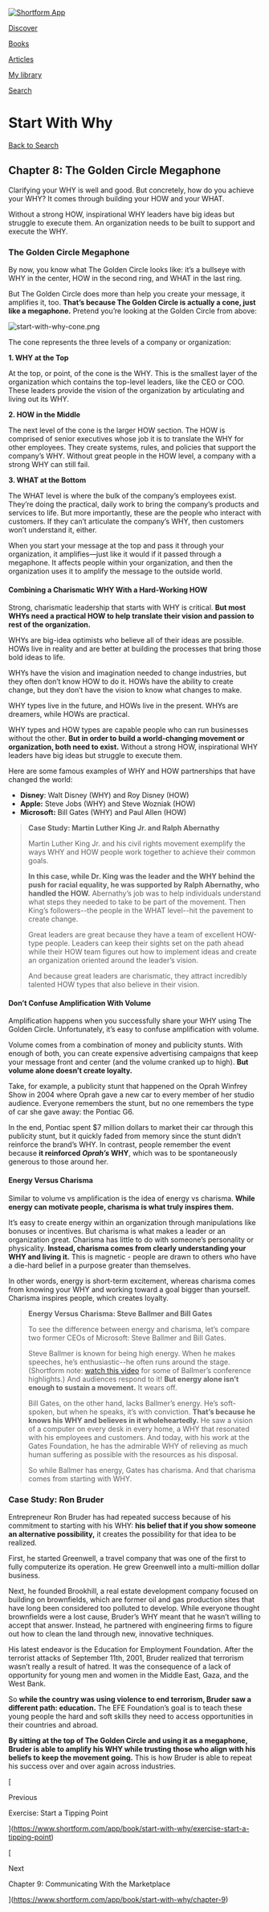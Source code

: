 [![Shortform App](https://www.shortform.com/img/logo-dark.70c1b072.svg)](https://www.shortform.com/app)

[Discover](https://www.shortform.com/app)

[Books](https://www.shortform.com/app/books)

[Articles](https://www.shortform.com/app/articles)

[My library](https://www.shortform.com/app/library)

[Search](https://www.shortform.com/app/search)

# Start With Why

[Back to Search](https://www.shortform.com/app/search)

## Chapter 8: The Golden Circle Megaphone

Clarifying your WHY is well and good. But concretely, how do you achieve your WHY? It comes through building your HOW and your WHAT.

Without a strong HOW, inspirational WHY leaders have big ideas but struggle to execute them. An organization needs to be built to support and execute the WHY.

### The Golden Circle Megaphone

By now, you know what The Golden Circle looks like: it’s a bullseye with WHY in the center, HOW in the second ring, and WHAT in the last ring.

But The Golden Circle does more than help you create your message, it amplifies it, too. **That’s because The Golden Circle is actually a cone, just like a megaphone.** Pretend you’re looking at the Golden Circle from above:

![start-with-why-cone.png](https://media.shortform.com/images/start-with-why-cone.png)

The cone represents the three levels of a company or organization:

**1. WHY at the Top**

At the top, or point, of the cone is the WHY. This is the smallest layer of the organization which contains the top-level leaders, like the CEO or COO. These leaders provide the vision of the organization by articulating and living out its WHY.

**2. HOW in the Middle**

The next level of the cone is the larger HOW section. The HOW is comprised of senior executives whose job it is to translate the WHY for other employees. They create systems, rules, and policies that support the company’s WHY. Without great people in the HOW level, a company with a strong WHY can still fail.

**3. WHAT at the Bottom**

The WHAT level is where the bulk of the company’s employees exist. They’re doing the practical, daily work to bring the company’s products and services to life. But more importantly, these are the people who interact with customers. If they can’t articulate the company’s WHY, then customers won’t understand it, either.

When you start your message at the top and pass it through your organization, it amplifies—just like it would if it passed through a megaphone. It affects people within your organization, and then the organization uses it to amplify the message to the outside world.

#### Combining a Charismatic WHY With a Hard-Working HOW

Strong, charismatic leadership that starts with WHY is critical. **But most WHYs need a practical HOW to help translate their vision and passion to rest of the organization.**

WHYs are big-idea optimists who believe all of their ideas are possible. HOWs live in reality and are better at building the processes that bring those bold ideas to life.

WHYs have the vision and imagination needed to change industries, but they often don’t know HOW to do it. HOWs have the ability to create change, but they don’t have the vision to know what changes to make.

WHY types live in the future, and HOWs live in the present. WHYs are dreamers, while HOWs are practical.

WHY types and HOW types are capable people who can run businesses without the other. **But in order to build a world-changing movement or organization, both need to exist.** Without a strong HOW, inspirational WHY leaders have big ideas but struggle to execute them.

Here are some famous examples of WHY and HOW partnerships that have changed the world:

- **Disney**: Walt Disney (WHY) and Roy Disney (HOW)
- **Apple:** Steve Jobs (WHY) and Steve Wozniak (HOW)
- **Microsoft:** Bill Gates (WHY) and Paul Allen (HOW)

> **Case Study: Martin Luther King Jr. and Ralph Abernathy**
> 
> Martin Luther King Jr. and his civil rights movement exemplify the ways WHY and HOW people work together to achieve their common goals.
> 
> **In this case, while Dr. King was the leader and the WHY behind the push for racial equality, he was supported by Ralph Abernathy, who handled the HOW.** Abernathy’s job was to help individuals understand what steps they needed to take to be part of the movement. Then King’s followers--the people in the WHAT level--hit the pavement to create change.
> 
> Great leaders are great because they have a team of excellent HOW-type people. Leaders can keep their sights set on the path ahead while their HOW team figures out how to implement ideas and create an organization oriented around the leader’s vision.
> 
> And because great leaders are charismatic, they attract incredibly talented HOW types that also believe in their vision.

#### Don’t Confuse Amplification With Volume

Amplification happens when you successfully share your WHY using The Golden Circle. Unfortunately, it’s easy to confuse amplification with volume.

Volume comes from a combination of money and publicity stunts. With enough of both, you can create expensive advertising campaigns that keep your message front and center (and the volume cranked up to high). **But volume alone doesn’t create loyalty.**

Take, for example, a publicity stunt that happened on the Oprah Winfrey Show in 2004 where Oprah gave a new car to every member of her studio audience. Everyone remembers the stunt, but no one remembers the type of car she gave away: the Pontiac G6.

In the end, Pontiac spent $7 million dollars to market their car through this publicity stunt, but it quickly faded from memory since the stunt didn’t reinforce the brand’s WHY. In contrast, people remember the event because **it reinforced _Oprah’s_ WHY**, which was to be spontaneously generous to those around her.

#### Energy Versus Charisma

Similar to volume vs amplification is the idea of energy vs charisma. **While energy can motivate people, charisma is what truly inspires them.**

It’s easy to create energy within an organization through manipulations like bonuses or incentives. But charisma is what makes a leader or an organization great. Charisma has little to do with someone’s personality or physicality. **Instead, charisma comes from clearly understanding your WHY and living it.** This is magnetic - people are drawn to others who have a die-hard belief in a purpose greater than themselves.

In other words, energy is short-term excitement, whereas charisma comes from knowing your WHY and working toward a goal bigger than yourself. Charisma inspires people, which creates loyalty.

> **Energy Versus Charisma: Steve Ballmer and Bill Gates**
> 
> To see the difference between energy and charisma, let’s compare two former CEOs of Microsoft: Steve Ballmer and Bill Gates.
> 
> Steve Ballmer is known for being high energy. When he makes speeches, he’s enthusiastic--he often runs around the stage. (Shortform note: [watch this video](https://www.youtube.com/watch?v=I14b-C67EXY#t=0m14s) for some of Ballmer’s conference highlights.) And audiences respond to it! **But energy alone isn’t enough to sustain a movement.** It wears off.
> 
> Bill Gates, on the other hand, lacks Ballmer’s energy. He’s soft-spoken, but when he speaks, it’s with conviction. **That’s because he knows his WHY and believes in it wholeheartedly.** He saw a vision of a computer on every desk in every home, a WHY that resonated with his employees and customers. And today, with his work at the Gates Foundation, he has the admirable WHY of relieving as much human suffering as possible with the resources as his disposal.
> 
> So while Ballmer has energy, Gates has charisma. And that charisma comes from starting with WHY.

### Case Study: Ron Bruder

Entrepreneur Ron Bruder has had repeated success because of his commitment to starting with his WHY: **his belief that if you show someone an alternative possibility,** it creates the possibility for that idea to be realized.

First, he started Greenwell, a travel company that was one of the first to fully computerize its operation. He grew Greenwell into a multi-million dollar business.

Next, he founded Brookhill, a real estate development company focused on building on brownfields, which are former oil and gas production sites that have long been considered too polluted to develop. While everyone thought brownfields were a lost cause, Bruder’s WHY meant that he wasn’t willing to accept that answer. Instead, he partnered with engineering firms to figure out how to clean the land through new, innovative techniques.

His latest endeavor is the Education for Employment Foundation. After the terrorist attacks of September 11th, 2001, Bruder realized that terrorism wasn’t really a result of hatred. It was the consequence of a lack of opportunity for young men and women in the Middle East, Gaza, and the West Bank.

So **while the country was using violence to end terrorism, Bruder saw a different path: education.** The EFE Foundation’s goal is to teach these young people the hard and soft skills they need to access opportunities in their countries and abroad.

**By sitting at the top of The Golden Circle and using it as a megaphone, Bruder is able to amplify his WHY while trusting those who align with his beliefs to keep the movement going.** This is how Bruder is able to repeat his success over and over again across industries.

[

Previous

Exercise: Start a Tipping Point

](https://www.shortform.com/app/book/start-with-why/exercise-start-a-tipping-point)

[

Next

Chapter 9: Communicating With the Marketplace

](https://www.shortform.com/app/book/start-with-why/chapter-9)